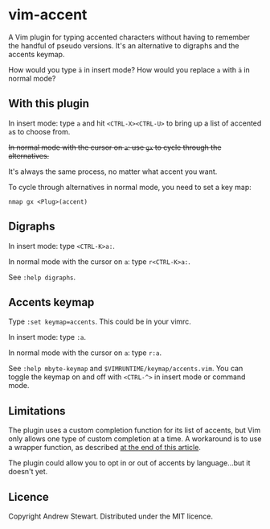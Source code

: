 # vim-accent

A Vim plugin for typing accented characters without having to remember the handful of pseudo versions.  It's an alternative to digraphs and the accents keymap.

How would you type `ä` in insert mode?  How would you replace `a` with `ä` in normal mode?


## With this plugin

In insert mode: type `a` and hit `<CTRL-X><CTRL-U>` to bring up a list of accented `a`s to choose from.

~~In normal mode with the cursor on `a`: use `gx` to cycle through the alternatives.~~

It's always the same process, no matter what accent you want.

To cycle through alternatives in normal mode, you need to set a key map:

```vim
nmap gx <Plug>(accent)
```

## Digraphs

In insert mode: type `<CTRL-K>a:`.

In normal mode with the cursor on `a`: type `r<CTRL-K>a:`.

See `:help digraphs`.


## Accents keymap

Type `:set keymap=accents`.  This could be in your vimrc.

In insert mode: type `:a`.

In normal mode with the cursor on `a`: type `r:a`.

See `:help mbyte-keymap` and `$VIMRUNTIME/keymap/accents.vim`.  You can toggle the keymap on and off with `<CTRL-^>` in insert mode or command mode.


## Limitations

The plugin uses a custom completion function for its list of accents, but Vim only allows one type of custom completion at a time.  A workaround is to use a wrapper function, as described [at the end of this article](http://junegunn.kr/2014/06/emoji-completion-in-vim/).

The plugin could allow you to opt in or out of accents by language...but it doesn't yet.


## Licence

Copyright Andrew Stewart.  Distributed under the MIT licence.

